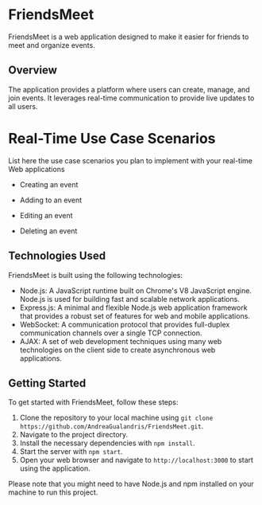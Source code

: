 # FriendsMeet

FriendsMeet is a web application designed to make it easier for friends to meet and organize events. 

## Overview

The application provides a platform where users can create, manage, and join events. It leverages real-time communication to provide live updates to all users. 

# Real-Time Use Case Scenarios 

List here the use case scenarios you plan to implement with your real-time Web applications

- Creating an event  

- Adding to an event  

- Editing an event  

- Deleting an event 

## Technologies Used

FriendsMeet is built using the following technologies:

- Node.js: A JavaScript runtime built on Chrome's V8 JavaScript engine. Node.js is used for building fast and scalable network applications.
- Express.js: A minimal and flexible Node.js web application framework that provides a robust set of features for web and mobile applications.
- WebSocket: A communication protocol that provides full-duplex communication channels over a single TCP connection.
- AJAX: A set of web development techniques using many web technologies on the client side to create asynchronous web applications.

## Getting Started

To get started with FriendsMeet, follow these steps:

1. Clone the repository to your local machine using `git clone https://github.com/AndreaGualandris/FriendsMeet.git`.
2. Navigate to the project directory.
3. Install the necessary dependencies with `npm install`.
4. Start the server with `npm start`.
5. Open your web browser and navigate to `http://localhost:3000` to start using the application.

Please note that you might need to have Node.js and npm installed on your machine to run this project.

